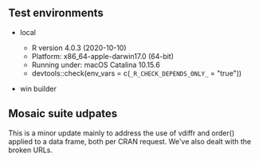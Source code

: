 ## Test environments

* local

  * R version 4.0.3 (2020-10-10)
  * Platform: x86_64-apple-darwin17.0 (64-bit)
  * Running under: macOS Catalina 10.15.6
  * devtools::check(env_vars = c(`_R_CHECK_DEPENDS_ONLY_` = "true"))

* win builder

## Mosaic suite udpates

This is a minor update mainly to address the use of vdiffr and order() applied to a
data frame, both per CRAN request. We've also dealt with the broken URLs.



